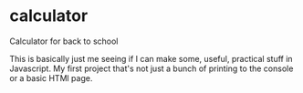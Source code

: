 # calculator
Calculator for back to school

This is basically just me seeing if I can make some, useful, practical stuff in Javascript. My first project that's not just a bunch of printing to the console or a basic HTMl page.
